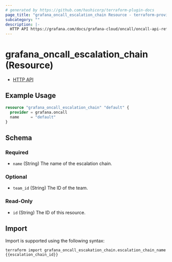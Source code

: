 ```yaml
---
# generated by https://github.com/hashicorp/terraform-plugin-docs
page_title: "grafana_oncall_escalation_chain Resource - terraform-provider-grafana"
subcategory: ""
description: |-
  HTTP API https://grafana.com/docs/grafana-cloud/oncall/oncall-api-reference/escalation_chains/
---
```


# grafana_oncall_escalation_chain (Resource)

* [HTTP API](https://grafana.com/docs/grafana-cloud/oncall/oncall-api-reference/escalation_chains/)

## Example Usage

```terraform
resource "grafana_oncall_escalation_chain" "default" {
  provider = grafana.oncall
  name     = "default"
}
```

<!-- schema generated by tfplugindocs -->
## Schema

### Required

- `name` (String) The name of the escalation chain.

### Optional

- `team_id` (String) The ID of the team.

### Read-Only

- `id` (String) The ID of this resource.

## Import

Import is supported using the following syntax:

```shell
terraform import grafana_oncall_escakation_chain.escalation_chain_name {{escalation_chain_id}}
```
